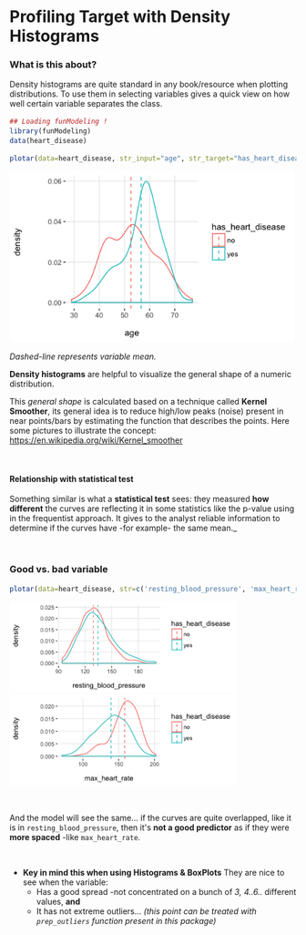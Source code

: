 


Profiling Target with Density Histograms
===

### What is this about?

Density histograms are quite standard in any book/resource when plotting distributions. To use them in selecting variables gives a quick view on how well certain variable separates the class.



```r
## Loading funModeling !
library(funModeling)
data(heart_disease)
```



```r
plotar(data=heart_disease, str_input="age", str_target="has_heart_disease", plot_type = "histdens")
```

<img src="figure/variable_importance1-1.png" title="plot of chunk variable_importance1" alt="plot of chunk variable_importance1" width="500px" />

_Dashed-line represents variable mean._

**Density histograms** are helpful to visualize the general shape of a numeric distribution.

This *general shape* is calculated based on a technique called **Kernel Smoother**, its general idea is to reduce high/low peaks (noise) present in near points/bars by estimating the function that describes the points. Here some pictures to illustrate the concept: https://en.wikipedia.org/wiki/Kernel_smoother

<br>


#### Relationship with statistical test

Something similar is what a **statistical test** sees: they measured **how different** the curves are reflecting it in some statistics like the p-value using in the frequentist approach. It gives to the analyst reliable information to determine if the curves have -for example- the same mean._

<br>

### Good vs. bad variable


```r
plotar(data=heart_disease, str=c('resting_blood_pressure', 'max_heart_rate'),  str_target="has_heart_disease", plot_type = "histdens")
```

<img src="figure/variable_importance2-1.png" title="plot of chunk variable_importance2" alt="plot of chunk variable_importance2" width="400px" /><img src="figure/variable_importance2-2.png" title="plot of chunk variable_importance2" alt="plot of chunk variable_importance2" width="400px" />

<br>

And the model will see the same... if the curves are quite overlapped, like it is in `resting_blood_pressure`, then it's **not a good predictor** as if they were **more spaced** -like `max_heart_rate`.

<br>


* **Key in mind this when using Histograms & BoxPlots** They are nice to see when the variable:
    + Has a good spread -not concentrated on a bunch of _3, 4..6.._ different values, **and**
    + It has not extreme outliers... _(this point can be treated with `prep_outliers` function present in this package)_
    
<br>


